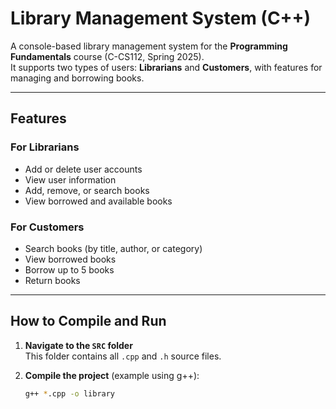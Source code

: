 # Library Management System (C++)

A console-based library management system for the **Programming Fundamentals** course (C-CS112, Spring 2025).  
It supports two types of users: **Librarians** and **Customers**, with features for managing and borrowing books.

---

## Features

### For Librarians
- Add or delete user accounts
- View user information
- Add, remove, or search books
- View borrowed and available books

### For Customers
- Search books (by title, author, or category)
- View borrowed books
- Borrow up to 5 books
- Return books

---

## How to Compile and Run

1. **Navigate to the `SRC` folder**  
   This folder contains all `.cpp` and `.h` source files.

2. **Compile the project** (example using g++):
   ```bash
   g++ *.cpp -o library
